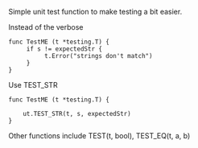 Simple unit test function to make testing a bit easier.

Instead of the verbose

~~~~~~~~~~~~~~~~
func TestME (t *testing.T) {
     if s != expectedStr {
          t.Error("strings don't match")
     }
}
~~~~~~~~~~~~~~~~


Use TEST_STR
~~~~~~~~~~~~~~~~
func TestME (t *testing.T) {

    ut.TEST_STR(t, s, expectedStr)
}

~~~~~~~~~~~~~~~~


Other functions include TEST(t, bool), TEST_EQ(t, a, b)
